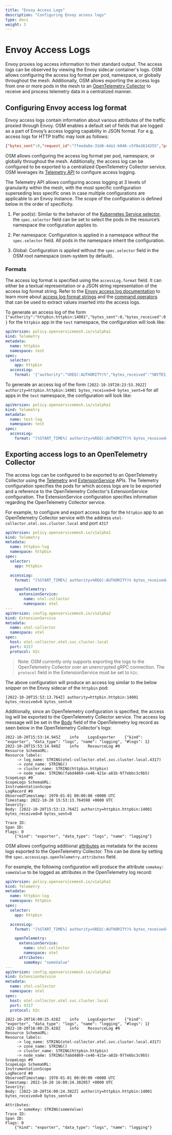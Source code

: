 ```yaml
---
title: "Envoy Access Logs"
description: "Configuring Envoy access logs"
type: docs
weight: 3
---
```


# Envoy Access Logs

Envoy proxies log access information to their standard output. The access logs can be observed by viewing the Envoy sidecar container's logs. OSM allows configuring the access log format per pod, namespace, or globally throughout the mesh. Additionally, OSM allows exporting the access logs from one or more pods in the mesh to an [OpenTelemetry Collector](https://opentelemetry.io/docs/collector/) to receive and process telemetry data in a centralized manner.


## Configuring Envoy access log format

Envoy access logs contain information about various attributes of the traffic proxied through Envoy. OSM enables a default set of fields that are logged as a part of Envoy’s access logging capability in JSON format. For e.g, access logs for HTTP traffic may look as follows:

```json
{"bytes_sent":0,"request_id":"7feeda0a-31d6-4da1-b046-c5f0a1614255","protocol":"HTTP/1.1","method":"HEAD","time_to_first_byte":504,"start_time":"2022-09-08T16:41:31.933Z","response_code_details":"via_upstream","user_agent":"curl/7.85.0-DEV","upstream_host":"127.0.0.1:14001","bytes_received":0,"response_flags":"-","requested_server_name":"httpbin.httpbin.svc.cluster.local","x_forwarded_for":null,"response_code":200,"upstream_service_time":"409","path":"/","duration":508,"authority":"httpbin.httpbin:14001","upstream_cluster":"httpbin/httpbin|14001|local"}
```

OSM allows configuring the access log format per pod, namespace, or globally throughout the mesh. Additionally, the access log can be configured to be exported to a centralized OpenTelemetry Collector service. OSM leverages its [Telemetry API](/docs/api_reference/policy/v1alpha1/#policy.openservicemesh.io/v1alpha1.Telemetry) to configure access logging.

The Telemetry API allows configuring access logging at 3 levels of granularity within the mesh, with the most specific configuration superseding less specific ones in case multiple configurations are applicable to an Envoy instance. The scope of the configuration is defined below in the order of specificity.

1. Per pod(s): Similar to the behavior of the [Kubernetes Service selector](https://kubernetes.io/docs/concepts/overview/working-with-objects/labels/#service-and-replicationcontroller), the `spec.selector` field can be set to select the pods in the resource’s namespace the configuration applies to.

2. Per namespace: Configuration is applied in a namespace without the `spec.selector` field. All pods in the namespace inherit the configuration.

3. Global: Configuration is applied without the `spec.selector` field in the OSM root namespace (osm-system by default).


### Formats

The access log format is specified using the `accessLog.format` field. It can either be a textual representation or a JSON string representation of the access log format string. Refer to the [Envoy access log documentation](https://www.envoyproxy.io/docs/envoy/latest/configuration/observability/access_log/usage#access-logging) to learn more about [access log format strings](https://www.envoyproxy.io/docs/envoy/latest/configuration/observability/access_log/usage#format-strings) and the [command operators](https://www.envoyproxy.io/docs/envoy/latest/configuration/observability/access_log/usage#command-operators) that can be used to extract values inserted into the access logs.

To generate an access log of the form `{"authority":"httpbin.httpbin:14001","bytes_sent":0,"bytes_received":0}` for the `httpbin` app in the `test` namespace, the configuration will look like:

```yaml
apiVersion: policy.openservicemesh.io/v1alpha1
kind: Telemetry
metadata:
  name: httpbin
  namespace: test
spec:
  selector:
    app: httpbin
  accessLog:
    format: '{"authority":"%REQ(:AUTHORITY)%","bytes_received":"%BYTES_RECEIVED%","bytes_sent":"%BYTES_SENT%"}'
```

To generate an access log of the form `[2022-10-19T20:23:53.392Z] authority=httpbin.httpbin:14001 bytes_received=0 bytes_sent=0` for all apps in the `test` namespace, the configuration will look like:

```yaml
apiVersion: policy.openservicemesh.io/v1alpha1
kind: Telemetry
metadata:
  name: test-log
  namespace: test
spec:
  accessLog:
    format: "[%START_TIME%] authority=%REQ(:AUTHORITY)% bytes_received=%BYTES_RECEIVED% bytes_sent=%BYTES_SENT%\n"
```

## Exporting access logs to an OpenTelemetry Collector

The access logs can be configured to be exported to an OpenTelemetry Collector using the [Telemetry](/docs/api_reference/policy/v1alpha1/#policy.openservicemesh.io/v1alpha1.UpstreamTrafficSetting) and [ExtensionService](/docs/api_reference/config/v1alpha2/#config.openservicemesh.io/v1alpha2.ExtensionService) APIs. The Telemetry configuration specifies the pods for which access logs are to be exported and a reference to the OpenTelemetry Collector's ExtensionService configuration. The ExtensionService configuration specifies information regarding the OpenTelemetry Collector service.

For example, to configure and export access logs for the `httpbin` app to an OpenTelemetry Collector service with the address `otel-collector.otel.svc.cluster.local` and port `4317`

```yaml
apiVersion: policy.openservicemesh.io/v1alpha1
kind: Telemetry
metadata:
  name: httpbin-log
  namespace: httpbin
spec:
  selector:
    app: httpbin

  accessLog:
    format: "[%START_TIME%] authority=%REQ(:AUTHORITY)% bytes_received=%BYTES_RECEIVED% bytes_sent=%BYTES_SENT%\n"

    openTelemetry:
      extensionService:
        name: otel-collector
        namespace: otel
---
apiVersion: config.openservicemesh.io/v1alpha2
kind: ExtensionService
metadata:
  name: otel-collector
  namespace: otel
spec:
  host: otel-collector.otel.svc.cluster.local
  port: 4317
  protocol: h2c
```
> Note: OSM currently only supports exporting the logs to the OpenTelemetry Collector over an unencrypted gRPC connection. The `protocol` field in the ExtensionService must be set to `h2c`.

The above configuration will produce an access log similar to the below snipper on the Envoy sidecar of the `httpbin` pod:
```
[2022-10-20T15:53:13.764Z] authority=httpbin.httpbin:14001 bytes_received=0 bytes_sent=0
```

Additionally, since an OpenTelemetry configuration is specified, the access log will be exported to the OpenTelemetry Collector service. The access log message will be set in the [Body](https://github.com/open-telemetry/opentelemetry-proto/blob/main/opentelemetry/proto/logs/v1/logs.proto#L151) field of the OpenTelemetry log record as seen below in the OpenTelemetry Collector's logs:

```
2022-10-20T15:53:14.945Z	info	LogsExporter	{"kind": "exporter", "data_type": "logs", "name": "logging", "#logs": 1}
2022-10-20T15:53:14.948Z	info	ResourceLog #0
Resource SchemaURL:
Resource labels:
     -> log_name: STRING(otel-collector.otel.svc.cluster.local.4317)
     -> zone_name: STRING()
     -> cluster_name: STRING(httpbin.httpbin)
     -> node_name: STRING(fabd4869-ce46-421e-a81b-977ebbc3c9b5)
ScopeLogs #0
ScopeLogs SchemaURL:
InstrumentationScope
LogRecord #0
ObservedTimestamp: 1970-01-01 00:00:00 +0000 UTC
Timestamp: 2022-10-20 15:53:13.764598 +0000 UTC
Severity:
Body: [2022-10-20T15:53:13.764Z] authority=httpbin.httpbin:14001 bytes_received=0 bytes_sent=0

Trace ID:
Span ID:
Flags: 0
	{"kind": "exporter", "data_type": "logs", "name": "logging"}
```

OSM allows configuring additional [attributes](https://github.com/open-telemetry/opentelemetry-proto/blob/main/opentelemetry/proto/logs/v1/logs.proto#L156) as metadata for the access logs exported to the OpenTelemetry Collector. This can be done by setting the `spec.accessLogs.openTelemetry.attributes` field.

For example, the following configuration will produce the attribute `somekey: someValue` to be logged as attributes in the OpenTelemetry log record:
```yaml
apiVersion: policy.openservicemesh.io/v1alpha1
kind: Telemetry
metadata:
  name: httpbin-log
  namespace: httpbin
spec:
  selector:
    app: httpbin

  accessLog:
    format: "[%START_TIME%] authority=%REQ(:AUTHORITY)% bytes_received=%BYTES_RECEIVED% bytes_sent=%BYTES_SENT%\n"

    openTelemetry:
      extensionService:
        name: otel-collector
        namespace: otel
      attributes:
        someKey: "someValue"
---
apiVersion: config.openservicemesh.io/v1alpha2
kind: ExtensionService
metadata:
  name: otel-collector
  namespace: otel
spec:
  host: otel-collector.otel.svc.cluster.local
  port: 4317
  protocol: h2c
```

```
2022-10-20T16:00:25.428Z	info	LogsExporter	{"kind": "exporter", "data_type": "logs", "name": "logging", "#logs": 1}
2022-10-20T16:00:25.428Z	info	ResourceLog #0
Resource SchemaURL:
Resource labels:
     -> log_name: STRING(otel-collector.otel.svc.cluster.local.4317)
     -> zone_name: STRING()
     -> cluster_name: STRING(httpbin.httpbin)
     -> node_name: STRING(fabd4869-ce46-421e-a81b-977ebbc3c9b5)
ScopeLogs #0
ScopeLogs SchemaURL:
InstrumentationScope
LogRecord #0
ObservedTimestamp: 1970-01-01 00:00:00 +0000 UTC
Timestamp: 2022-10-20 16:00:24.382057 +0000 UTC
Severity:
Body: [2022-10-20T16:00:24.382Z] authority=httpbin.httpbin:14001 bytes_received=0 bytes_sent=0

Attributes:
     -> someKey: STRING(someValue)
Trace ID:
Span ID:
Flags: 0
	{"kind": "exporter", "data_type": "logs", "name": "logging"}
```